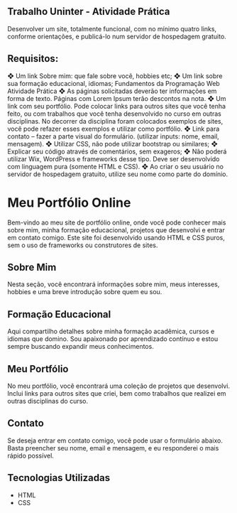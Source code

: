 ## Trabalho Uninter - Atividade Prática

Desenvolver um site, totalmente funcional, com no mínimo quatro links,
conforme orientações, e publicá-lo num servidor de hospedagem gratuito.

## Requisitos:

❖ Um link Sobre mim: que fale sobre você, hobbies etc;
❖ Um link sobre sua formação educacional, idiomas;
Fundamentos da Programação Web
Atividade Prática
❖ As páginas solicitadas deverão ter informações em forma de texto.
Páginas com Lorem Ipsum terão descontos na nota.
❖ Um link com seu portfólio. Pode colocar links para outros sites que você
tenha feito, ou com trabalhos que você tenha desenvolvido no curso em
outras disciplinas. No decorrer da disciplina foram colocados exemplos
de sites, você pode refazer esses exemplos e utilizar como portfólio.
❖ Link para contato – fazer a parte visual do formulário. (utilizar inputs:
nome, email, mensagem).
❖ Utilizar CSS, não pode utilizar bootstrap ou similares;
❖ Explicar seu código através de comentários, sem exageros;
❖ Não poderá utilizar Wix, WordPress e frameworks desse tipo. Deve ser
desenvolvido com linguagem pura (somente HTML e CSS).
❖ Ao criar o seu usuário no servidor de hospedagem gratuito, utilize seu
nome como parte do domínio.

# Meu Portfólio Online

Bem-vindo ao meu site de portfólio online, onde você pode conhecer mais sobre mim, minha formação educacional, projetos que desenvolvi e entrar em contato comigo. Este site foi desenvolvido usando HTML e CSS puros, sem o uso de frameworks ou construtores de sites.

## Sobre Mim

Nesta seção, você encontrará informações sobre mim, meus interesses, hobbies e uma breve introdução sobre quem eu sou.

## Formação Educacional

Aqui compartilho detalhes sobre minha formação acadêmica, cursos e idiomas que domino. Sou apaixonado por aprendizado contínuo e estou sempre buscando expandir meus conhecimentos.

## Meu Portfólio

No meu portfólio, você encontrará uma coleção de projetos que desenvolvi. Inclui links para outros sites que criei, bem como trabalhos que realizei em outras disciplinas do curso.

## Contato

Se deseja entrar em contato comigo, você pode usar o formulário abaixo. Basta preencher seu nome, email e mensagem, e eu responderei o mais rápido possível.

## Tecnologias Utilizadas

- HTML
- CSS
